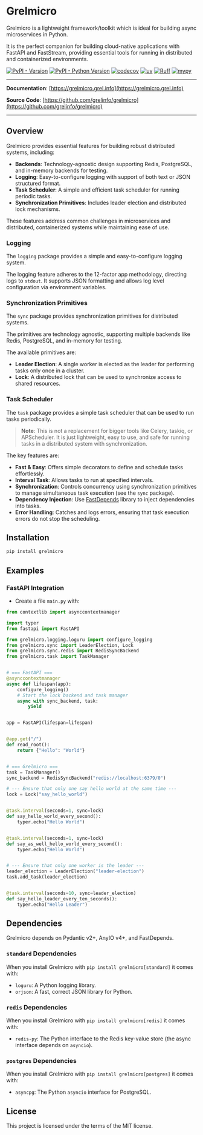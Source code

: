 # Grelmicro

Grelmicro is a lightweight framework/toolkit which is ideal for building async microservices in Python.

It is the perfect companion for building cloud-native applications with FastAPI and FastStream, providing essential tools for running in distributed and containerized environments.

[![PyPI - Version](https://img.shields.io/pypi/v/grelmicro)](https://pypi.org/project/grelmicro/)
[![PyPI - Python Version](https://img.shields.io/pypi/pyversions/grelmicro)](https://pypi.org/project/grelmicro/)
[![codecov](https://codecov.io/gh/grelinfo/grelmicro/graph/badge.svg?token=GDFY0AEFWR)](https://codecov.io/gh/grelinfo/grelmicro)
[![uv](https://img.shields.io/endpoint?url=https://raw.githubusercontent.com/astral-sh/uv/main/assets/badge/v0.json)](https://github.com/astral-sh/uv)
[![Ruff](https://img.shields.io/endpoint?url=https://raw.githubusercontent.com/astral-sh/ruff/main/assets/badge/v2.json)](https://github.com/astral-sh/ruff)
[![mypy](https://www.mypy-lang.org/static/mypy_badge.svg)](https://mypy-lang.org/)

______________________________________________________________________

**Documentation**: [https://grelmicro.grel.info](https://grelmicro.grel.info)

**Source Code**: [https://github.com/grelinfo/grelmicro](https://github.com/grelinfo/grelmicro)

______________________________________________________________________

## Overview

Grelmicro provides essential features for building robust distributed systems, including:

- **Backends**: Technology-agnostic design supporting Redis, PostgreSQL, and in-memory backends for testing.
- **Logging**: Easy-to-configure logging with support of both text or JSON structured format.
- **Task Scheduler**: A simple and efficient task scheduler for running periodic tasks.
- **Synchronization Primitives**: Includes leader election and distributed lock mechanisms.

These features address common challenges in microservices and distributed, containerized systems while maintaining ease of use.

### Logging

The `logging` package provides a simple and easy-to-configure logging system.

The logging feature adheres to the 12-factor app methodology, directing logs to `stdout`. It supports JSON formatting and allows log level configuration via environment variables.

### Synchronization Primitives

The `sync` package provides synchronization primitives for distributed systems.

The primitives are technology agnostic, supporting multiple backends like Redis, PostgreSQL, and in-memory for testing.

The available primitives are:

- **Leader Election**: A single worker is elected as the leader for performing tasks only once in a cluster.
- **Lock**: A distributed lock that can be used to synchronize access to shared resources.

### Task Scheduler

The `task` package provides a simple task scheduler that can be used to run tasks periodically.

> **Note**: This is not a replacement for bigger tools like Celery, taskiq, or APScheduler. It is just lightweight, easy to use, and safe for running tasks in a distributed system with synchronization.

The key features are:

- **Fast & Easy**: Offers simple decorators to define and schedule tasks effortlessly.
- **Interval Task**: Allows tasks to run at specified intervals.
- **Synchronization**: Controls concurrency using synchronization primitives to manage simultaneous task execution (see the `sync` package).
- **Dependency Injection**: Use [FastDepends](https://lancetnik.github.io/FastDepends/) library to inject dependencies into tasks.
- **Error Handling**: Catches and logs errors, ensuring that task execution errors do not stop the scheduling.

## Installation

```bash
pip install grelmicro
```

## Examples

### FastAPI Integration

- Create a file `main.py` with:

```python
from contextlib import asynccontextmanager

import typer
from fastapi import FastAPI

from grelmicro.logging.loguru import configure_logging
from grelmicro.sync import LeaderElection, Lock
from grelmicro.sync.redis import RedisSyncBackend
from grelmicro.task import TaskManager


# === FastAPI ===
@asynccontextmanager
async def lifespan(app):
    configure_logging()
    # Start the lock backend and task manager
    async with sync_backend, task:
        yield


app = FastAPI(lifespan=lifespan)


@app.get("/")
def read_root():
    return {"Hello": "World"}


# === Grelmicro ===
task = TaskManager()
sync_backend = RedisSyncBackend("redis://localhost:6379/0")

# --- Ensure that only one say hello world at the same time ---
lock = Lock("say_hello_world")


@task.interval(seconds=1, sync=lock)
def say_hello_world_every_second():
    typer.echo("Hello World")


@task.interval(seconds=1, sync=lock)
def say_as_well_hello_world_every_second():
    typer.echo("Hello World")


# --- Ensure that only one worker is the leader ---
leader_election = LeaderElection("leader-election")
task.add_task(leader_election)


@task.interval(seconds=10, sync=leader_election)
def say_hello_leader_every_ten_seconds():
    typer.echo("Hello Leader")
```

## Dependencies

Grelmicro depends on Pydantic v2+, AnyIO v4+, and FastDepends.

### `standard` Dependencies

When you install Grelmicro with `pip install grelmicro[standard]` it comes with:

- `loguru`: A Python logging library.
- `orjson`: A fast, correct JSON library for Python.

### `redis` Dependencies

When you install Grelmicro with `pip install grelmicro[redis]` it comes with:

- `redis-py`: The Python interface to the Redis key-value store (the async interface depends on `asyncio`).

### `postgres` Dependencies

When you install Grelmicro with `pip install grelmicro[postgres]` it comes with:

- `asyncpg`: The Python `asyncio` interface for PostgreSQL.

## License

This project is licensed under the terms of the MIT license.
